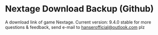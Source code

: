 # Nextage Download Backup (Github)
A download link of game Nextage.
Current version: 9.4.0 stable
for more questions & feedback, send e-mail to hanserofficial@outlook.com plz
